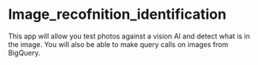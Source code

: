 # Image_recofnition_identification
This app will allow you test photos against a vision AI and detect what is in the image. You will also be able to make query calls on images from BigQuery.
